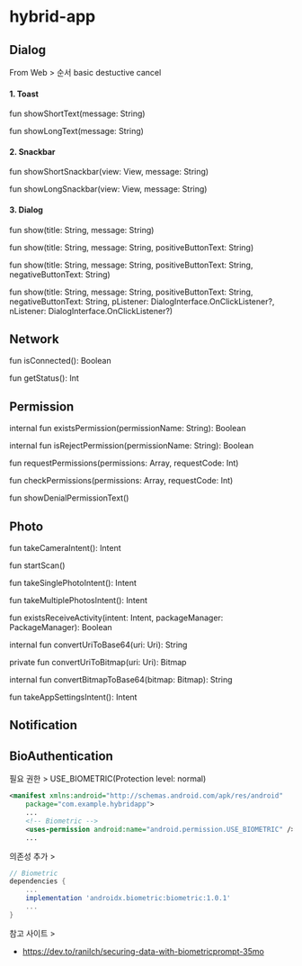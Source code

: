 # hybrid-app

## Dialog
From Web >
순서
basic
destuctive
cancel

#### 1. Toast

fun showShortText(message: String)

fun showLongText(message: String)

#### 2. Snackbar

fun showShortSnackbar(view: View, message: String)

fun showLongSnackbar(view: View, message: String)

#### 3. Dialog

fun show(title: String, message: String)

fun show(title: String, message: String, positiveButtonText: String)

fun show(title: String, message: String, positiveButtonText: String, negativeButtonText: String)

fun show(title: String, message: String, positiveButtonText: String, negativeButtonText: String,
    pListener: DialogInterface.OnClickListener?, nListener: DialogInterface.OnClickListener?)

## Network

fun isConnected(): Boolean

fun getStatus(): Int

## Permission

internal fun existsPermission(permissionName: String): Boolean

internal fun isRejectPermission(permissionName: String): Boolean

fun requestPermissions(permissions: Array<out String>, requestCode: Int)

fun checkPermissions(permissions: Array<String>, requestCode: Int)

fun showDenialPermissionText()

## Photo

fun takeCameraIntent(): Intent

fun startScan()

fun takeSinglePhotoIntent(): Intent

fun takeMultiplePhotosIntent(): Intent

fun existsReceiveActivity(intent: Intent, packageManager: PackageManager): Boolean

internal fun convertUriToBase64(uri: Uri): String

private fun convertUriToBitmap(uri: Uri): Bitmap

internal fun convertBitmapToBase64(bitmap: Bitmap): String

fun takeAppSettingsIntent(): Intent

## Notification


## BioAuthentication
필요 권한 > USE_BIOMETRIC(Protection level: normal)
```xml
<manifest xmlns:android="http://schemas.android.com/apk/res/android"
    package="com.example.hybridapp">
    ...
    <!-- Biometric -->
    <uses-permission android:name="android.permission.USE_BIOMETRIC" />
    ...
```

의존성 추가 >
```gradle
// Biometric
dependencies {
    ...
    implementation 'androidx.biometric:biometric:1.0.1'
    ...
}
```

참고 사이트 >
- https://dev.to/ranilch/securing-data-with-biometricprompt-35mo
